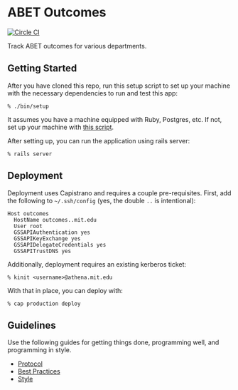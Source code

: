 # ABET Outcomes

[![Circle CI](https://circleci.com/gh/MIT-IR/abet.svg?style=svg)](https://circleci.com/gh/MIT-IR/abet)

Track ABET outcomes for various departments.

## Getting Started

After you have cloned this repo, run this setup script to set up your machine
with the necessary dependencies to run and test this app:

    % ./bin/setup

It assumes you have a machine equipped with Ruby, Postgres, etc. If not, set up
your machine with [this script].

[this script]: https://github.com/thoughtbot/laptop

After setting up, you can run the application using rails server:

    % rails server

## Deployment

Deployment uses Capistrano and requires a couple pre-requisites. First, add the
following to `~/.ssh/config` (yes, the double `..` is intentional):

    Host outcomes
      HostName outcomes..mit.edu
      User root
      GSSAPIAuthentication yes
      GSSAPIKeyExchange yes
      GSSAPIDelegateCredentials yes
      GSSAPITrustDNS yes

Additionally, deployment requires an existing kerberos ticket:

    % kinit <username>@athena.mit.edu

With that in place, you can deploy with:

    % cap production deploy

## Guidelines

Use the following guides for getting things done, programming well, and
programming in style.

* [Protocol](http://github.com/thoughtbot/guides/blob/master/protocol)
* [Best Practices](http://github.com/thoughtbot/guides/blob/master/best-practices)
* [Style](http://github.com/thoughtbot/guides/blob/master/style)
